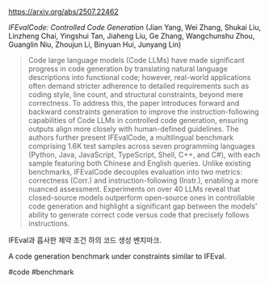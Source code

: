 https://arxiv.org/abs/2507.22462

*IFEvalCode: Controlled Code Generation* (Jian Yang, Wei Zhang, Shukai Liu, Linzheng Chai, Yingshui Tan, Jiaheng Liu, Ge Zhang, Wangchunshu Zhou, Guanglin Niu, Zhoujun Li, Binyuan Hui, Junyang Lin)

> Code large language models (Code LLMs) have made significant progress in code generation by translating natural language descriptions into functional code; however, real-world applications often demand stricter adherence to detailed requirements such as coding style, line count, and structural constraints, beyond mere correctness. To address this, the paper introduces forward and backward constraints generation to improve the instruction-following capabilities of Code LLMs in controlled code generation, ensuring outputs align more closely with human-defined guidelines. The authors further present IFEvalCode, a multilingual benchmark comprising 1.6K test samples across seven programming languages (Python, Java, JavaScript, TypeScript, Shell, C++, and C#), with each sample featuring both Chinese and English queries. Unlike existing benchmarks, IFEvalCode decouples evaluation into two metrics: correctness (Corr.) and instruction-following (Instr.), enabling a more nuanced assessment. Experiments on over 40 LLMs reveal that closed-source models outperform open-source ones in controllable code generation and highlight a significant gap between the models' ability to generate correct code versus code that precisely follows instructions.

IFEval과 흡사한 제약 조건 하의 코드 생성 벤치마크.

A code generation benchmark under constraints similar to IFEval.

#code #benchmark 